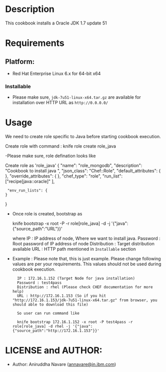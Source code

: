 Description
===========

This cookbook installs a Oracle JDK 1.7 update 51


Requirements
============

## Platform:

- Red Hat Enterprise Linux 6.x for 64-bit x64 


### Installable 
- Please make sure, `jdk-7u51-linux-x64.tar.gz` are available for installation over HTTP URL as `http://0.0.0.0/`


### 
Usage
=====


We need to create role specific to Java  before starting cookbook execution.

Create role with command : knife role create role_java

-Please make sure, role defination looks like

  Create role as 'role_java' 
 {
	"name": "role_mongodb",
  	"description": "Cookbook to install java ",
  	"json_class": "Chef::Role",
  	"default_attributes": {
  	},
  	"override_attributes": {
  	},
  	"chef_type": "role",
  	"run_list": ["recipe[java::oracle]" 
  	],

  	 "env_run_lists": {
  	}
 }
 
 
-  Once role is created, bootstrap as

	knife bootstrap <IP> -x root -P <password> -r role[role_java] -d <distribution>  -j '{"java": {"source_path":"URL"}}'		
	
	where
		IP : IP address of node, Where we want to install java.
		Password : Root password of IP address of node
		Distribution : Target distribution available
		URL : HTTP path mentioned in `Installable` section
		
		
- Example : Please note that, this is just example. Please change following values are per your requirements. This values should not be used during cookbook execution.

		IP : 172.16.1.152 (Target Node for java installation)
		Password : test4pass
		Distribution : rhel (Please check CHEF documentation for more help)
		URL : http://172.16.1.153 (So if you hit "http://172.16.1.153/jdk-7u51-linux-x64.tar.gz" from browser, you should able to download this file)
		
		So user can run command like
		
		knife bootstrap 172.16.1.152 -x root -P test4pass -r role[role_java] -d rhel -j '{"java": {"source_path":"http://172.16.1.153"}}'		

# LICENSE and AUTHOR:

- Author: Aniruddha Navare (<annavare@in.ibm.com>)



